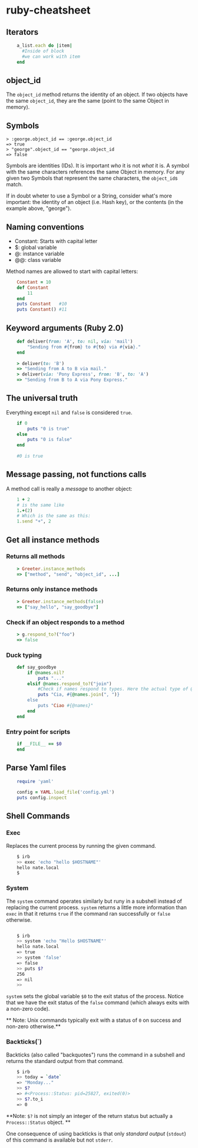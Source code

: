 # ruby-cheatsheet

## Iterators

```Ruby
    a_list.each do |item|
      #Inside of block
      #we can work with item
    end
```

## object_id

The `object_id` method returns the identity of an object. If two objects have the same `object_id`, they are the same (point to the same Object in memory).

## Symbols

    > :george.object_id == :george.object_id
    => true
    > "george".object_id == "george.object_id
    => false

Symbols are identities (IDs). It is important *who* it is not *what* it is.
A symbol with the same characters references the same Object in memory. For any given two Symbols that represent the same characters, the `object_id`s match.

If in doubt wheter to use a Symbol or a String, consider what's more important: the identity of an object (i.e. Hash key), or the contents (in the example above, "george").

## Naming conventions

* Constant: Starts with capital letter
* $: global variable
* @: instance variable
* @@: class variable

Method names are allowed to start with capital letters:

```Ruby
    Constant = 10
    def Constant
        11
    end
    puts Constant   #10
    puts Constant() #11
```

## Keyword arguments (Ruby 2.0)

```Ruby
    def deliver(from: 'A', to: nil, via: 'mail')
        "Sending from #{from} to #{to} via #{via}."
    end
    
    > deliver(to: 'B')
    => "Sending from A to B via mail."
    > deliver(via: 'Pony Express', from: 'B', to: 'A')
    => "Sending from B to A via Pony Express."
```

## The universal truth

Everything except `nil` and `false` is considered `true`.

```Ruby
    if 0
        puts "0 is true"
    else
        puts "0 is false"
    end
    
    #0 is true
```

## Message passing, not functions calls

A method call is really a *message* to another object:

```Ruby
    1 + 2
    # is the same like
    1.+(2)
    # Which is the same as this:
    1.send "+", 2
```

## Get all instance methods

### Returns all methods
```Ruby
    > Greeter.instance_methods
    => ["method", "send", "object_id", ...]
```
### Returns only instance methods
```Ruby
    > Greeter.instance_methods(false)
    => ["say_hello", "say_goodbye"]
```
### Check if an object responds to a method
```Ruby
    > g.respond_to?("foo")
    => false
```

### Duck typing
```Ruby
    def say_goodbye
        if @names.nil?
            puts "..."
        elsif @names.respond_to?("join")
            #Check if names respond to types. Here the actual type of @names does not matter
            puts "Cia, #{@names.join(", ")}
        else
            puts "Ciao #{@names}"
        end
    end
```
### Entry point for scripts

```Ruby
    if __FILE__ == $0
    end
```

## Parse Yaml files

```Ruby
    require 'yaml'
    
    config = YAML.load_file('config.yml')
    puts config.inspect
```

## Shell Commands

### Exec
Replaces the current process by running the given command. 

```Bash
    $ irb
    >> exec 'echo "hello $HOSTNAME"'
    hello nate.local
    $
```

### System
The `system` command operates similarly but runy in a subshell instead of replacing the current process.
`system` returns a little more information than `exec` in that it returns `true` if the command ran successfully or `false` otherwise.

```Bash

    $ irb
    >> system 'echo "Hello $HOSTNAME"'
    hello nate.local
    => true
    >> system 'false'
    => false
    >> puts $?
    256
    => nil
    >>
```

`system` sets the global variable `$0` to the exit status of the process. Notice that we have the exit status of 
the `false` command (which always exits with a non-zero code). 

** Note: Unix commands typically exit with a status of `0` on success and non-zero otherwise.**

### Backticks(`)

Backticks (also called "backquotes") runs the command in a subshell and returns the standard output from that command.

```Bash
    $ irb
    >> today = `date`
    => "Monday..."
    >> $?
    => #<Process::Status: pid=25827, exited(0)>
    >> $?.to_i
    => 0
```

**Note: `$?` is not simply an integer of the return status but actually a `Process::Status` object. **

One consequence of using backticks is that only *standard output* (`stdout`)  of this command is available but not `stderr`.
